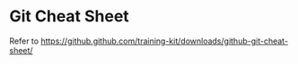 # Git Cheat Sheet

Refer to https://github.github.com/training-kit/downloads/github-git-cheat-sheet/
